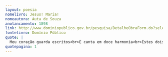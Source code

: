 ```yaml
---
layout: poesia
nomelivro: Jesus! Maria!
nomeautora: Auta de Souza
anolancamento: 1898
link: http://www.dominiopublico.gov.br/pesquisa/DetalheObraForm.do?select_action=&co_obra=81777
fontelivro: Domínio Público
quote: |
  Meu coração guarda escritos<br>E canta em doce harmonia<br>Estes dois nomes benditos:<br>Jesus! Maria!
quotepagina: 1
---
```

